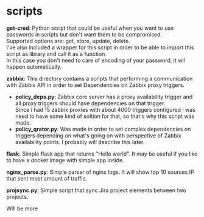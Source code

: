# scripts
**get-cred**: Python script that could be useful when you want to use passwords in scripts but don't want them to be compromised.<br />
Supported options are: get, store, update, delete.<br />
I've also included a wrapper for this script in order to be able to import this script as library and call it as a function.<br />
In this case you don't need to care of encoding of your password, it wll happen automatically.<br />

**zabbix**: This directory contains a scripts that performing a communication with Zabbix API in order to set Dependencies on Zabbix proxy triggers.<br />
- **policy_deps.py**: Zabbix core server has a proxy availability trigger and all proxy triggers should have dependencies on that trigger. <br />
Since i had 15 zabbix proxies with about 4000 triggers configured i was need to have some kind of soltion for that, so that's why this script was made.<br />
- **policy_qrator.py**: Was made in order to set complex dependencies on triggers depending on what's going on with perspective of Zabbix availability points. I probably will describe this later.<br />

**flask**: Simple flask app that returns "Hello world". It may be useful if you like to have a docker image with simple app inside.<br />

**nginx_parse.py**: Simple parser of nginx logs. It will show top 10 sources IP that sent most amount of traffic.<br />

**projsync.py**: Simple script that sync Jira project elements between two projects.<br />

 Will be more
